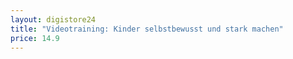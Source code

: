 ```yaml
---
layout: digistore24
title: "Videotraining: Kinder selbstbewusst und stark machen"
price: 14.9
---
```

